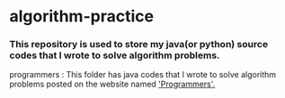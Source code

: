 # algorithm-practice  
### This repository is used to store my java(or python) source codes that I wrote to solve algorithm problems.
programmers : This folder has java codes that I wrote to solve algorithm problems posted on the website named <a href="https://programmers.co.kr/learn/challenges" target=blank>'Programmers'.</a>
